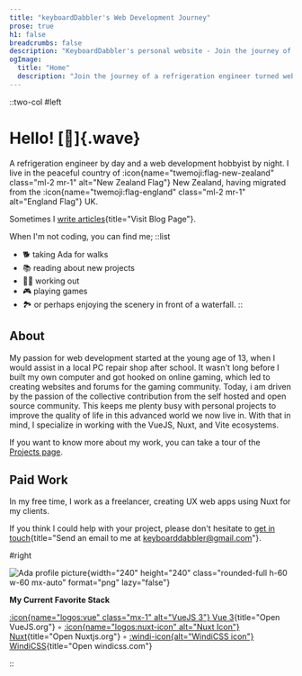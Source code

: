 ```yaml
---
title: "keyboardDabbler's Web Development Journey"
prose: true
h1: false
breadcrumbs: false
description: "KeyboardDabbler's personal website - Join the journey of a refrigeration engineer turned web development hobbyist. Discover completed projects, blog posts, and more about the passion behind the code. Contact for freelancing opportunities."
ogImage:
  title: "Home"
  description: "Join the journey of a refrigeration engineer turned web development hobbyist."
---
```



::two-col
#left

# Hello! [👋]{.wave} 

A refrigeration engineer by day and a web development hobbyist by night. I live in the peaceful country of :icon{name="twemoji:flag-new-zealand" class="ml-2 mr-1" alt="New Zealand Flag"} New Zealand, having migrated from the :icon{name="twemoji:flag-england" class="ml-2 mr-1" alt="England Flag"} UK.

Sometimes I [write articles](/blog){title="Visit Blog Page"}.

When I'm not coding, you can find me;
::list
- 🐕 taking Ada for walks
- 📚 reading about new projects
- 🏋️‍♀️ working out 
- 🎮 playing games
- 🏞️ or perhaps enjoying the scenery in front of a waterfall.
::

## About

My passion for web development started at the young age of 13, when I would assist in a local PC repair shop after school. It wasn't long before I built my own computer and got hooked on online gaming, which led to creating websites and forums for the gaming community. 
Today, i am driven by the passion of the collective contribution from the self hosted and open source community. This keeps me plenty busy with personal projects to improve the quality of life in this advanced world we now live in. With that in mind, I specialize in working with the VueJS, Nuxt, and Vite ecosystems.

If you want to know more about my work, you can take a tour of the [Projects page](/projects).

## Paid Work

In my free time, I work as a freelancer, creating UX web apps using Nuxt for my clients. 

If you think I could help with your project, please don't hesitate to [get in touch](mailto:keyboarddabbler@gmail.com){title="Send an email to me at keyboarddabbler@gmail.com"}.

#right

![Ada profile picture](/Ada_circle_portfolio_avatar_vector_golden_retriever.png){width="240" height="240" class="rounded-full h-60 w-60 mx-auto" format="png" lazy="false"}

<strong class="text-xs uppercase opacity-70">My Current Favorite Stack</strong> 

[:icon{name="logos:vue" class="mx-1" alt="VueJS 3"} Vue 3](https://vuejs.org/){title="Open VueJS.org"} ◦
[:icon{name="logos:nuxt-icon" alt="Nuxt Icon"} Nuxt](https://nuxt.com/){title="Open Nuxtjs.org"} ◦
[:windi-icon{alt="WindiCSS icon"} WindiCSS](https://windicss.org){title="Open windicss.com"}

::

